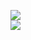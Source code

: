 [![](https://img.shields.io/badge/Made%20With-Github%20Spray-lightgrey.svg?style=for-the-badge&logo=github)](https://github.com/Annihil/github-spray#21265)  
[![](https://i.imgur.com/2DrTn0Z.gif)](https://github.com/Annihil/github-spray)